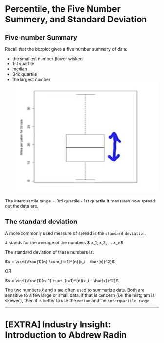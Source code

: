 
# Percentile, the Five Number Summery, and Standard Deviation
## Five-number Summary
Recall that the boxplot gives a five number summary of data:
- the smallest number (lower wisker)
- 1st quartile
- median
- 34d quartile 
- the largest number
![interquartile_range.png](https://github.com/28kayak/statistics/blob/dc47ea35dc3df0e4d83552f4423065bc55bb021f/stanford-statistics/img/interquartile_range.png)

The interquartile range = 3rd quartile - 1st quartile
It measures how spread out the data are. 

## The standard deviation
A more commonly used measure of spread is the `standard deviation`. 

$\bar{x}$ stands for the average of the numbers  $ x_1, x_2, ... x_n$

The standard deviation of these numbers is:

$s = \sqrt{\frac{1}{n} \sum_{i=1}^{n}(x_i - \bar{x})^2}$

OR

$s = \sqrt{\frac{1}{n-1} \sum_{i=1}^{n}(x_i - \bar{x})^2}$

The two numbers $\bar{x}$ and $s$ are often used to summarize data.
Both are sensitive to a few large or small data.
If that is concern (i.e. the histgram is skewed), then it is better to use the `median` and the `interquartile range`.  

--- 
# [EXTRA] Industry Insight: Introduction to Abdrew Radin

